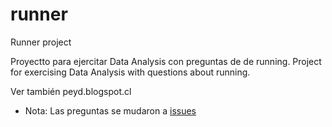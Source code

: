 # runner
Runner project

Proyectto para ejercitar Data Analysis con preguntas de de running.
Project for exercising Data Analysis with questions about running.

Ver también peyd.blogspot.cl

* Nota: Las preguntas se mudaron a [issues](https://github.com/Pablo-Leon/runner/issues) 



